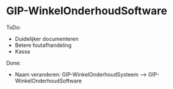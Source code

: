 # GIP-WinkelOnderhoudSoftware
ToDo:

- Duidelijker documenteren
- Betere foutafhandeling
- Kassa

Done:

- Naam veranderen: GIP-WinkelOnderhoudSysteem --> GIP-WinkelOnderhoudSoftware
